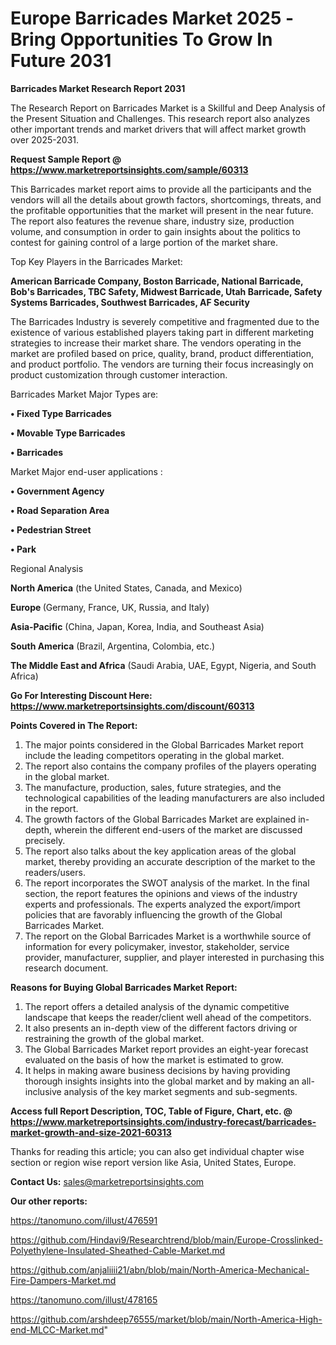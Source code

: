 # Europe Barricades Market 2025 -Bring Opportunities To Grow In Future 2031

<strong>Barricades Market Research Report 2031</strong>

The Research Report on Barricades Market is a Skillful and Deep Analysis of the Present Situation and Challenges. This research report also analyzes other important trends and market drivers that will affect market growth over 2025-2031.

<strong>Request Sample Report @ <a href=https://www.marketreportsinsights.com/sample/60313>https://www.marketreportsinsights.com/sample/60313</a></strong>

This Barricades market report aims to provide all the participants and the vendors will all the details about growth factors, shortcomings, threats, and the profitable opportunities that the market will present in the near future. The report also features the revenue share, industry size, production volume, and consumption in order to gain insights about the politics to contest for gaining control of a large portion of the market share.

Top Key Players in the Barricades Market:

<strong>American Barricade Company, Boston Barricade, National Barricade, Bob&#39;s Barricades, TBC Safety, Midwest Barricade, Utah Barricade, Safety Systems Barricades, Southwest Barricades, AF Security</strong>

The Barricades Industry is severely competitive and fragmented due to the existence of various established players taking part in different marketing strategies to increase their market share. The vendors operating in the market are profiled based on price, quality, brand, product differentiation, and product portfolio. The vendors are turning their focus increasingly on product customization through customer interaction.

Barricades Market Major Types are:

<strong>• Fixed Type Barricades

• Movable Type Barricades

• Barricades</strong>

Market Major end-user applications :

<strong>• Government Agency

• Road Separation Area

• Pedestrian Street

• Park</strong>

Regional Analysis

</u><strong><b>North America</b></strong> (the United States, Canada, and Mexico)

<strong><b>Europe </b></strong>(Germany, France, UK, Russia, and Italy)

<strong><b>Asia-Pacific</b></strong> (China, Japan, Korea, India, and Southeast Asia)

<strong><b>South America</b></strong> (Brazil, Argentina, Colombia, etc.)

<strong><b>The Middle East and Africa</b></strong> (Saudi Arabia, UAE, Egypt, Nigeria, and South Africa)

<strong>Go For Interesting Discount Here: <a href=https://www.marketreportsinsights.com/discount/60313>https://www.marketreportsinsights.com/discount/60313</a></strong>

<strong>Points Covered in The Report:</strong>
<ol>
  <li>The major points considered in the Global Barricades Market report include the leading competitors operating in the global market.</li>
  <li>The report also contains the company profiles of the players operating in the global market.</li>
  <li>The manufacture, production, sales, future strategies, and the technological capabilities of the leading manufacturers are also included in the report.</li>
  <li>The growth factors of the Global Barricades Market are explained in-depth, wherein the different end-users of the market are discussed precisely.</li>
  <li>The report also talks about the key application areas of the global market, thereby providing an accurate description of the market to the readers/users.</li>
  <li>The report incorporates the SWOT analysis of the market. In the final section, the report features the opinions and views of the industry experts and professionals. The experts analyzed the export/import policies that are favorably influencing the growth of the Global Barricades Market.</li>
  <li>The report on the Global Barricades Market is a worthwhile source of information for every policymaker, investor, stakeholder, service provider, manufacturer, supplier, and player interested in purchasing this research document.</li>
</ol>
<strong>Reasons for Buying Global Barricades Market Report:</strong>

<ol>
  <li>The report offers a detailed analysis of the dynamic competitive landscape that keeps the reader/client well ahead of the competitors.</li>
  <li>It also presents an in-depth view of the different factors driving or restraining the growth of the global market.</li>
  <li>The Global Barricades Market report provides an eight-year forecast evaluated on the basis of how the market is estimated to grow.</li>
  <li>It helps in making aware business decisions by having providing thorough insights insights into the global market and by making an all-inclusive analysis of the key market segments and sub-segments.</li>
</ol>
<strong>Access full Report Description, TOC, Table of Figure, Chart, etc. @ <a href=https://www.marketreportsinsights.com/industry-forecast/barricades-market-growth-and-size-2021-60313>https://www.marketreportsinsights.com/industry-forecast/barricades-market-growth-and-size-2021-60313</a></strong>


Thanks for reading this article; you can also get individual chapter wise section or region wise report version like Asia, United States, Europe.

<strong>Contact Us:</strong>
sales@marketreportsinsights.com

<strong>Our other reports:</strong>

<a href=https://tanomuno.com/illust/476591>https://tanomuno.com/illust/476591</a>

<a href=https://github.com/Hindavi9/Researchtrend/blob/main/Europe-Crosslinked-Polyethylene-Insulated-Sheathed-Cable-Market.md>https://github.com/Hindavi9/Researchtrend/blob/main/Europe-Crosslinked-Polyethylene-Insulated-Sheathed-Cable-Market.md</a>

<a href=https://github.com/anjaliiii21/abn/blob/main/North-America-Mechanical-Fire-Dampers-Market.md>https://github.com/anjaliiii21/abn/blob/main/North-America-Mechanical-Fire-Dampers-Market.md</a>

<a href=https://tanomuno.com/illust/478165>https://tanomuno.com/illust/478165</a>

<a href=https://github.com/arshdeep76555/market/blob/main/North-America-High-end-MLCC-Market.md>https://github.com/arshdeep76555/market/blob/main/North-America-High-end-MLCC-Market.md</a>"
